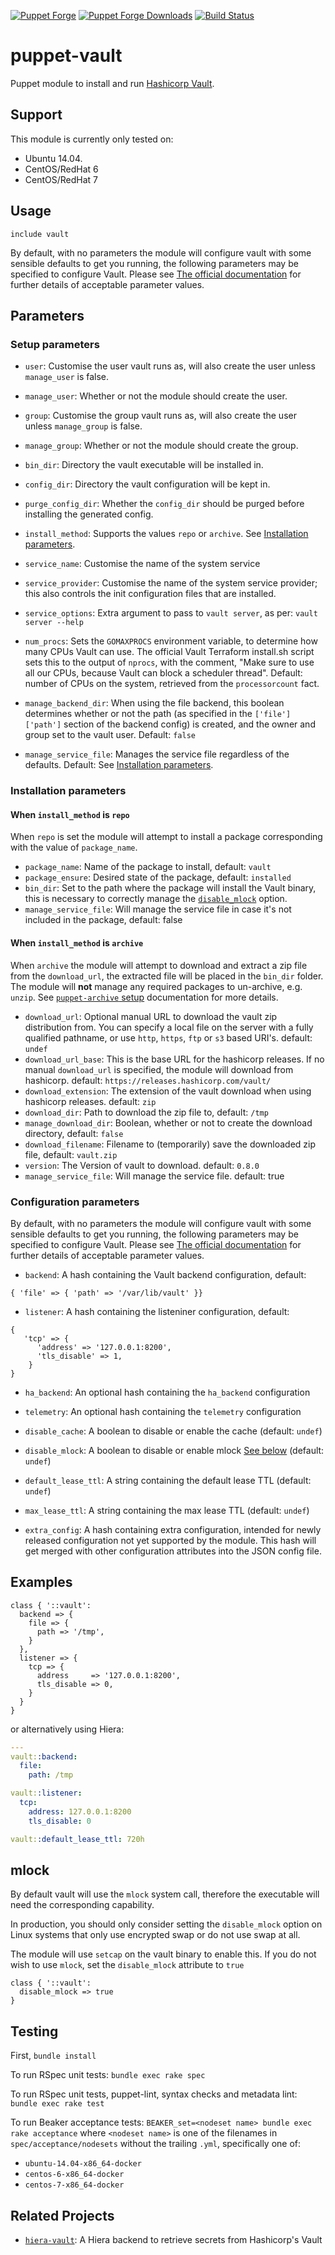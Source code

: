 [![Puppet Forge](http://img.shields.io/puppetforge/v/jsok/vault.svg)](https://forge.puppetlabs.com/jsok/vault)
[![Puppet Forge Downloads](https://img.shields.io/puppetforge/dt/jsok/vault.svg)](https://forge.puppetlabs.com/jsok/vault)
[![Build Status](https://travis-ci.org/jsok/puppet-vault.svg?branch=master)](https://travis-ci.org/jsok/puppet-vault)

# puppet-vault

Puppet module to install and run [Hashicorp Vault](https://vaultproject.io).

## Support

This module is currently only tested on:

* Ubuntu 14.04.
* CentOS/RedHat 6
* CentOS/RedHat 7

## Usage

```puppet
include vault
```

By default, with no parameters the module will configure vault with some sensible defaults to get you running, the following parameters may be specified to configure Vault.
Please see [The official documentation](https://www.vaultproject.io/docs/configuration/index.html) for further details of acceptable parameter values.

## Parameters

### Setup parameters

* `user`: Customise the user vault runs as, will also create the user unless `manage_user` is false.

* `manage_user`: Whether or not the module should create the user.

* `group`: Customise the group vault runs as, will also create the user unless `manage_group` is false.

* `manage_group`: Whether or not the module should create the group.

* `bin_dir`: Directory the vault executable will be installed in.

* `config_dir`: Directory the vault configuration will be kept in.

* `purge_config_dir`: Whether the `config_dir` should be purged before installing the generated config.

* `install_method`: Supports the values `repo` or `archive`. See [Installation parameters](#installation-parameters).

* `service_name`: Customise the name of the system service

* `service_provider`: Customise the name of the system service provider; this also controls the init configuration files that are installed.

* `service_options`: Extra argument to pass to `vault server`, as per: `vault server --help`

* `num_procs`: Sets the `GOMAXPROCS` environment variable, to determine how many CPUs Vault can use. The official Vault Terraform install.sh script sets this to the output of ``nprocs``, with the comment, "Make sure to use all our CPUs, because Vault can block a scheduler thread". Default: number of CPUs on the system, retrieved from the ``processorcount`` fact.

* `manage_backend_dir`: When using the file backend, this boolean determines whether or not the path (as specified in the `['file']['path']` section of the backend config) is created, and the owner and group set to the vault user.  Default: `false`

* `manage_service_file`: Manages the service file regardless of the defaults. Default: See [Installation parameters](#installation-parameters).

### Installation parameters

#### When `install_method` is `repo`

When `repo` is set the module will attempt to install a package corresponding with the value of `package_name`.

* `package_name`:  Name of the package to install, default: `vault`
* `package_ensure`: Desired state of the package, default: `installed`
* `bin_dir`: Set to the path where the package will install the Vault binary, this is necessary to correctly manage the [`disable_mlock`](#mlock) option.
* `manage_service_file`: Will manage the service file in case it's not included in the package, default: false

#### When `install_method` is `archive`

When `archive` the module will attempt to download and extract a zip file from the `download_url`, the extracted file will be placed in the `bin_dir` folder.
The module will **not** manage any required packages to un-archive, e.g. `unzip`. See [`puppet-archive` setup](https://github.com/voxpupuli/puppet-archive#setup) documentation for more details.

* `download_url`: Optional manual URL to download the vault zip distribution from.  You can specify a local file on the server with a fully qualified pathname, or use `http`, `https`, `ftp` or `s3` based URI's. default: `undef`
* `download_url_base`: This is the base URL for the hashicorp releases. If no manual `download_url` is specified, the module will download from hashicorp. default: `https://releases.hashicorp.com/vault/`
* `download_extension`: The extension of the vault download when using hashicorp releases. default: `zip`
* `download_dir`: Path to download the zip file to, default: `/tmp`
* `manage_download_dir`: Boolean, whether or not to create the download directory, default: `false`
* `download_filename`: Filename to (temporarily) save the downloaded zip file, default: `vault.zip`
* `version`: The Version of vault to download. default: `0.8.0`
* `manage_service_file`: Will manage the service file. default: true

### Configuration parameters

By default, with no parameters the module will configure vault with some sensible defaults to get you running, the following parameters may be specified to configure Vault.  Please see [The official documentation](https://www.vaultproject.io/docs/configuration/index.html) for further details of acceptable parameter values.

* `backend`: A hash containing the Vault backend configuration, default:
```
{ 'file' => { 'path' => '/var/lib/vault' }}
```

* `listener`: A hash containing the listeniner configuration, default:

```
{
   'tcp' => {
      'address' => '127.0.0.1:8200',
      'tls_disable' => 1,
    }
}
```

* `ha_backend`: An optional hash containing the `ha_backend` configuration

* `telemetry`: An optional hash containing the `telemetry` configuration

* `disable_cache`: A boolean to disable or enable the cache (default: `undef`)

* `disable_mlock`: A boolean to disable or enable mlock [See below](#mlock) (default: `undef`)

* `default_lease_ttl`: A string containing the default lease TTL (default: `undef`)

* `max_lease_ttl`: A string containing the max lease TTL (default: `undef`)

* `extra_config`: A hash containing extra configuration, intended for newly released configuration not yet supported by the module. This hash will get merged with other configuration attributes into the JSON config file.

## Examples

```puppet
class { '::vault':
  backend => {
    file => {
      path => '/tmp',
    }
  },
  listener => {
    tcp => {
      address     => '127.0.0.1:8200',
      tls_disable => 0,
    }
  }
}
```

or alternatively using Hiera:

```yaml
---
vault::backend:
  file:
    path: /tmp

vault::listener:
  tcp:
    address: 127.0.0.1:8200
    tls_disable: 0

vault::default_lease_ttl: 720h
```

## mlock

By default vault will use the `mlock` system call, therefore the executable will need the corresponding capability.

In production, you should only consider setting the `disable_mlock` option on Linux systems that only use encrypted swap or do not use swap at all.

The module will use `setcap` on the vault binary to enable this.
If you do not wish to use `mlock`, set the `disable_mlock` attribute to `true`

```puppet
class { '::vault':
  disable_mlock => true
}
```

## Testing

First, ``bundle install``

To run RSpec unit tests: ``bundle exec rake spec``

To run RSpec unit tests, puppet-lint, syntax checks and metadata lint: ``bundle exec rake test``

To run Beaker acceptance tests: ``BEAKER_set=<nodeset name> bundle exec rake acceptance``
where ``<nodeset name>`` is one of the filenames in ``spec/acceptance/nodesets`` without the trailing ``.yml``, specifically one of:

* ``ubuntu-14.04-x86_64-docker``
* ``centos-6-x86_64-docker``
* ``centos-7-x86_64-docker``

## Related Projects

 * [`hiera-vault`](https://github.com/jsok/hiera-vault): A Hiera backend to retrieve secrets from Hashicorp's Vault
